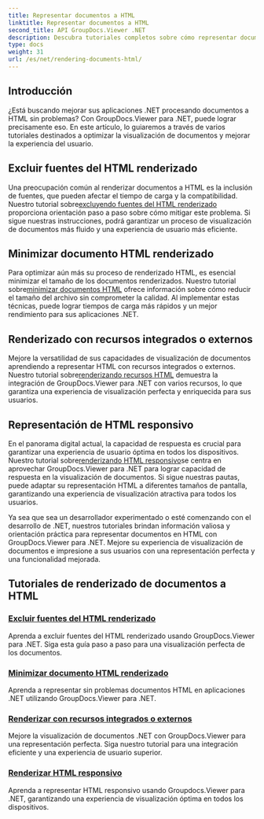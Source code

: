 ```yaml
---
title: Representar documentos a HTML
linktitle: Representar documentos a HTML
second_title: API GroupDocs.Viewer .NET
description: Descubra tutoriales completos sobre cómo representar documentos en HTML utilizando GroupDocs.Viewer para .NET. Aprenda técnicas para la visualización de documentos y una experiencia de usuario mejorada.
type: docs
weight: 31
url: /es/net/rendering-documents-html/
---
```


## Introducción

¿Está buscando mejorar sus aplicaciones .NET procesando documentos a HTML sin problemas? Con GroupDocs.Viewer para .NET, puede lograr precisamente eso. En este artículo, lo guiaremos a través de varios tutoriales destinados a optimizar la visualización de documentos y mejorar la experiencia del usuario.

## Excluir fuentes del HTML renderizado
 Una preocupación común al renderizar documentos a HTML es la inclusión de fuentes, que pueden afectar el tiempo de carga y la compatibilidad. Nuestro tutorial sobre[excluyendo fuentes del HTML renderizado](./exclude-fonts-html/) proporciona orientación paso a paso sobre cómo mitigar este problema. Si sigue nuestras instrucciones, podrá garantizar un proceso de visualización de documentos más fluido y una experiencia de usuario más eficiente. 

## Minimizar documento HTML renderizado
Para optimizar aún más su proceso de renderizado HTML, es esencial minimizar el tamaño de los documentos renderizados. Nuestro tutorial sobre[minimizar documentos HTML](./minify-html/) ofrece información sobre cómo reducir el tamaño del archivo sin comprometer la calidad. Al implementar estas técnicas, puede lograr tiempos de carga más rápidos y un mejor rendimiento para sus aplicaciones .NET.

## Renderizado con recursos integrados o externos
 Mejore la versatilidad de sus capacidades de visualización de documentos aprendiendo a representar HTML con recursos integrados o externos. Nuestro tutorial sobre[renderizando recursos HTML](./render-html-resources/) demuestra la integración de GroupDocs.Viewer para .NET con varios recursos, lo que garantiza una experiencia de visualización perfecta y enriquecida para sus usuarios.

## Representación de HTML responsivo
 En el panorama digital actual, la capacidad de respuesta es crucial para garantizar una experiencia de usuario óptima en todos los dispositivos. Nuestro tutorial sobre[renderizando HTML responsivo](./render-responsive-html/)se centra en aprovechar GroupDocs.Viewer para .NET para lograr capacidad de respuesta en la visualización de documentos. Si sigue nuestras pautas, puede adaptar su representación HTML a diferentes tamaños de pantalla, garantizando una experiencia de visualización atractiva para todos los usuarios.

Ya sea que sea un desarrollador experimentado o esté comenzando con el desarrollo de .NET, nuestros tutoriales brindan información valiosa y orientación práctica para representar documentos en HTML con GroupDocs.Viewer para .NET. Mejore su experiencia de visualización de documentos e impresione a sus usuarios con una representación perfecta y una funcionalidad mejorada.

## Tutoriales de renderizado de documentos a HTML
### [Excluir fuentes del HTML renderizado](./exclude-fonts-html/)
Aprenda a excluir fuentes del HTML renderizado usando GroupDocs.Viewer para .NET. Siga esta guía paso a paso para una visualización perfecta de los documentos.
### [Minimizar documento HTML renderizado](./minify-html/)
Aprenda a representar sin problemas documentos HTML en aplicaciones .NET utilizando GroupDocs.Viewer para .NET.
### [Renderizar con recursos integrados o externos](./render-html-resources/)
Mejore la visualización de documentos .NET con GroupDocs.Viewer para una representación perfecta. Siga nuestro tutorial para una integración eficiente y una experiencia de usuario superior.
### [Renderizar HTML responsivo](./render-responsive-html/)
Aprenda a representar HTML responsivo usando Groupdocs.Viewer para .NET, garantizando una experiencia de visualización óptima en todos los dispositivos.